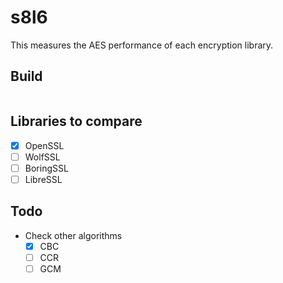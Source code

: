 # s8l6
This measures the AES performance of each encryption library.

## Build
``` bash
```

##  Libraries to compare
- [x] OpenSSL
- [ ] WolfSSL 
- [ ] BoringSSL
- [ ] LibreSSL 

## Todo
- Check other algorithms
	- [x] CBC
	- [ ] CCR
	- [ ] GCM